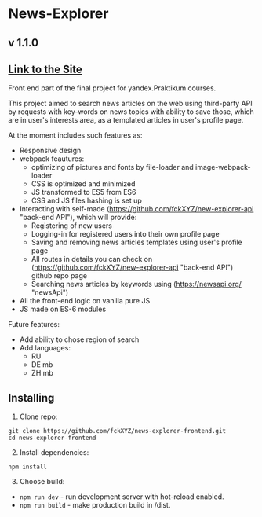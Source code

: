 # News-Explorer

## v 1.1.0

## [Link to the Site](https://newsxyz.xyz 'News-Explorer')

Front end part of the final project for yandex.Praktikum courses.

This project aimed to search news articles on the web using third-party API by requests with key-words on news topics with ability to save those, which are in user's interests area, as a templated articles in user's profile page.

At the moment includes such features as:

- Responsive design
- webpack feautures:
  - optimizing of pictures and fonts by file-loader and image-webpack-loader
  - CSS is optimized and minimized
  - JS transformed to ES5 from ES6
  - CSS and JS files hashing is set up
- Interacting with self-made (https://github.com/fckXYZ/new-explorer-api "back-end API"), which will provide:
  - Registering of new users
  - Logging-in for registered users into their own profile page
  - Saving and removing news articles templates using user's profile page
  - All routes in details you can check on (https://github.com/fckXYZ/new-explorer-api "back-end API") github repo page
  - Searching news articles by keywords using (https://newsapi.org/ "newsApi")
- All the front-end logic on vanilla pure JS
- JS made on ES-6 modules

Future features:

- Add ability to chose region of search
- Add languages:
  - RU
  - DE mb
  - ZH mb

## Installing

1. Clone repo:

```
git clone https://github.com/fckXYZ/news-explorer-frontend.git
cd news-explorer-frontend
```

2. Install dependencies:

```
npm install
```

3. Choose build:

- `npm run dev` - run development server with hot-reload enabled.
- `npm run build` - make production build in /dist.
